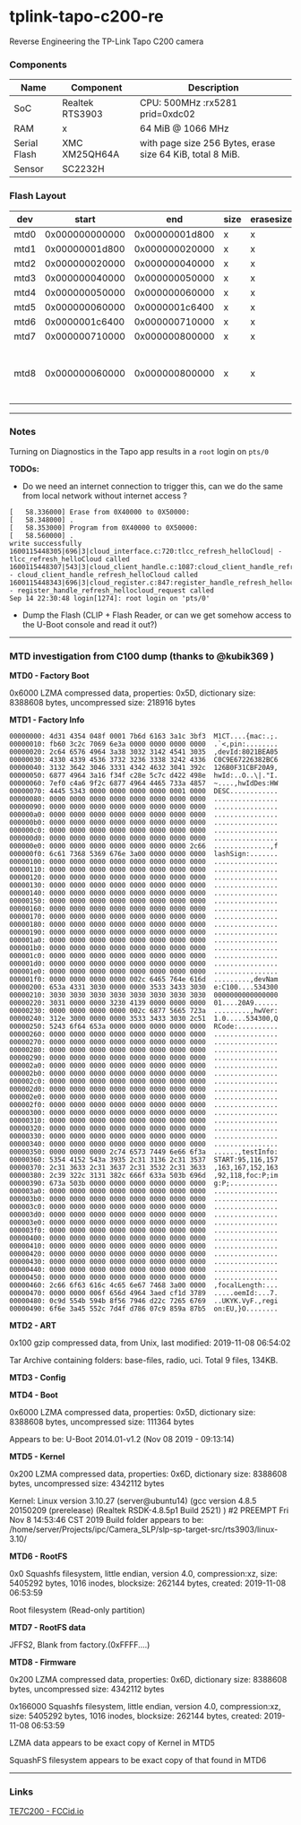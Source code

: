 # tplink-tapo-c200-re
Reverse Engineering the TP-Link Tapo C200 camera


### Components
| Name         | Component           | Description                                               |
| ------------ | -------------       | --------------------------------------------------------- | 
| SoC          | Realtek RTS3903     | CPU: 500MHz :rx5281 prid=0xdc02                           | 
| RAM          | x                   | 64 MiB @ 1066 MHz                                         |
| Serial Flash | XMC XM25QH64A       | with page size 256 Bytes, erase size 64 KiB, total 8 MiB. |
| Sensor       | SC2232H             |                                                           | 

### Flash Layout

| dev	  | start	           | end              | size            |  erasesize    | name          | notes
| ----- | ---------------  | ---------------- | --------------- | ------------- | ------------- | ----------
| mtd0	| 0x000000000000   | 0x00000001d800   | x               | x	            | factory_boot  |
| mtd1	| 0x00000001d800   | 0x000000020000   | x               | x             | factory_info  |
| mtd2	| 0x000000020000   | 0x000000040000   | x               | x	            | art           |
| mtd3	| 0x000000040000   | 0x000000050000   | x               | x             | config        |
| mtd4	| 0x000000050000   | 0x000000060000   | x               | x             | boot          |
| mtd5  | 0x000000060000   | 0x0000001c6400   | x               | x             | kernel        | 
| mtd6  | 0x0000001c6400   | 0x000000710000   | x               | x             | rootfs        |
| mtd7  | 0x000000710000   | 0x000000800000   | x               | x             | rootfs_data   | 
| mtd8  | 0x000000060000   | 0x000000800000   | x               | x             | firmware      |  copy of rootfs, plus kernel?


- - - - -

### Notes

Turning on Diagnostics in the Tapo app results in a `root` login on `pts/0`

**TODOs:**
* Do we need an internet connection to trigger this, can we do the same from local network without internet access ?  

```
[   58.336000] Erase from 0X40000 to 0X50000:
[   58.348000] .
[   58.353000] Program from 0X40000 to 0X50000:
[   58.560000] .
write successfully
1600115448305|696|3|cloud_interface.c:720:tlcc_refresh_helloCloud| - tlcc_refresh_helloCloud called
1600115448307|543|3|cloud_client_handle.c:1087:cloud_client_handle_refresh_helloCloud| - cloud_client_handle_refresh_helloCloud called
1600115448343|696|3|cloud_register.c:847:register_handle_refresh_hellocloud_request| - register_handle_refresh_hellocloud_request called
Sep 14 22:30:48 login[1274]: root login on 'pts/0'
```
* Dump the Flash (CLIP + Flash Reader, or can we get somehow access to the U-Boot console and read it out?)

- - - - -
### MTD investigation from C100 dump (thanks to @kubik369 )

**MTD0 - Factory Boot**

 0x6000          LZMA compressed data, properties: 0x5D, dictionary size: 8388608 bytes, uncompressed size: 218916 bytes

**MTD1 - Factory Info**
```
00000000: 4d31 4354 048f 0001 7b6d 6163 3a1c 3bf3  M1CT....{mac:.;.
00000010: fb60 3c2c 7069 6e3a 0000 0000 0000 0000  .`<,pin:........
00000020: 2c64 6576 4964 3a38 3032 3142 4541 3035  ,devId:8021BEA05
00000030: 4330 4339 4536 3732 3236 3338 3242 4336  C0C9E67226382BC6
00000040: 3132 3642 3046 3331 4342 4632 3041 392c  126B0F31CBF20A9,
00000050: 6877 4964 3a16 f34f c28e 5c7c d422 498e  hwId:..O..\|."I.
00000060: 7ef0 c4a6 9f2c 6877 4964 4465 733a 4857  ~....,hwIdDes:HW
00000070: 4445 5343 0000 0000 0000 0000 0001 0000  DESC............
00000080: 0000 0000 0000 0000 0000 0000 0000 0000  ................
00000090: 0000 0000 0000 0000 0000 0000 0000 0000  ................
000000a0: 0000 0000 0000 0000 0000 0000 0000 0000  ................
000000b0: 0000 0000 0000 0000 0000 0000 0000 0000  ................
000000c0: 0000 0000 0000 0000 0000 0000 0000 0000  ................
000000d0: 0000 0000 0000 0000 0000 0000 0000 0000  ................
000000e0: 0000 0000 0000 0000 0000 0000 0000 2c66  ..............,f
000000f0: 6c61 7368 5369 676e 3a00 0000 0000 0000  lashSign:.......
00000100: 0000 0000 0000 0000 0000 0000 0000 0000  ................
00000110: 0000 0000 0000 0000 0000 0000 0000 0000  ................
00000120: 0000 0000 0000 0000 0000 0000 0000 0000  ................
00000130: 0000 0000 0000 0000 0000 0000 0000 0000  ................
00000140: 0000 0000 0000 0000 0000 0000 0000 0000  ................
00000150: 0000 0000 0000 0000 0000 0000 0000 0000  ................
00000160: 0000 0000 0000 0000 0000 0000 0000 0000  ................
00000170: 0000 0000 0000 0000 0000 0000 0000 0000  ................
00000180: 0000 0000 0000 0000 0000 0000 0000 0000  ................
00000190: 0000 0000 0000 0000 0000 0000 0000 0000  ................
000001a0: 0000 0000 0000 0000 0000 0000 0000 0000  ................
000001b0: 0000 0000 0000 0000 0000 0000 0000 0000  ................
000001c0: 0000 0000 0000 0000 0000 0000 0000 0000  ................
000001d0: 0000 0000 0000 0000 0000 0000 0000 0000  ................
000001e0: 0000 0000 0000 0000 0000 0000 0000 0000  ................
000001f0: 0000 0000 0000 0000 002c 6465 764e 616d  .........,devNam
00000200: 653a 4331 3030 0000 0000 3533 3433 3030  e:C100....534300
00000210: 3030 3030 3030 3030 3030 3030 3030 3030  0000000000000000
00000220: 3031 0000 0000 3230 4139 0000 0000 0000  01....20A9......
00000230: 0000 0000 0000 0000 002c 6877 5665 723a  .........,hwVer:
00000240: 312e 3000 0000 0000 3533 3433 3030 2c51  1.0.....534300,Q
00000250: 5243 6f64 653a 0000 0000 0000 0000 0000  RCode:..........
00000260: 0000 0000 0000 0000 0000 0000 0000 0000  ................
00000270: 0000 0000 0000 0000 0000 0000 0000 0000  ................
00000280: 0000 0000 0000 0000 0000 0000 0000 0000  ................
00000290: 0000 0000 0000 0000 0000 0000 0000 0000  ................
000002a0: 0000 0000 0000 0000 0000 0000 0000 0000  ................
000002b0: 0000 0000 0000 0000 0000 0000 0000 0000  ................
000002c0: 0000 0000 0000 0000 0000 0000 0000 0000  ................
000002d0: 0000 0000 0000 0000 0000 0000 0000 0000  ................
000002e0: 0000 0000 0000 0000 0000 0000 0000 0000  ................
000002f0: 0000 0000 0000 0000 0000 0000 0000 0000  ................
00000300: 0000 0000 0000 0000 0000 0000 0000 0000  ................
00000310: 0000 0000 0000 0000 0000 0000 0000 0000  ................
00000320: 0000 0000 0000 0000 0000 0000 0000 0000  ................
00000330: 0000 0000 0000 0000 0000 0000 0000 0000  ................
00000340: 0000 0000 0000 0000 0000 0000 0000 0000  ................
00000350: 0000 0000 0000 2c74 6573 7449 6e66 6f3a  ......,testInfo:
00000360: 5354 4152 543a 3935 2c31 3136 2c31 3537  START:95,116,157
00000370: 2c31 3633 2c31 3637 2c31 3532 2c31 3633  ,163,167,152,163
00000380: 2c39 322c 3131 382c 666f 633a 503b 696d  ,92,118,foc:P;im
00000390: 673a 503b 0000 0000 0000 0000 0000 0000  g:P;............
000003a0: 0000 0000 0000 0000 0000 0000 0000 0000  ................
000003b0: 0000 0000 0000 0000 0000 0000 0000 0000  ................
000003c0: 0000 0000 0000 0000 0000 0000 0000 0000  ................
000003d0: 0000 0000 0000 0000 0000 0000 0000 0000  ................
000003e0: 0000 0000 0000 0000 0000 0000 0000 0000  ................
000003f0: 0000 0000 0000 0000 0000 0000 0000 0000  ................
00000400: 0000 0000 0000 0000 0000 0000 0000 0000  ................
00000410: 0000 0000 0000 0000 0000 0000 0000 0000  ................
00000420: 0000 0000 0000 0000 0000 0000 0000 0000  ................
00000430: 0000 0000 0000 0000 0000 0000 0000 0000  ................
00000440: 0000 0000 0000 0000 0000 0000 0000 0000  ................
00000450: 0000 0000 0000 0000 0000 0000 0000 0000  ................
00000460: 2c66 6f63 616c 4c65 6e67 7468 3a00 0000  ,focalLength:...
00000470: 0000 0000 006f 656d 4964 3aed cf1d 3789  .....oemId:...7.
00000480: 0c9d 554b 594b 8f56 7946 d22c 7265 6769  ..UKYK.VyF.,regi
00000490: 6f6e 3a45 552c 7d4f d786 07c9 859a 87b5  on:EU,}O........
```

**MTD2 - ART**

 0x100           gzip compressed data, from Unix, last modified: 2019-11-08 06:54:02
 
 Tar Archive containing folders: base-files, radio, uci. Total 9 files, 134KB. 

**MTD3 - Config**



**MTD4 - Boot**

0x6000          LZMA compressed data, properties: 0x5D, dictionary size: 8388608 bytes, uncompressed size: 111364 bytes

Appears to be: U-Boot 2014.01-v1.2 (Nov 08 2019 - 09:13:14)

**MTD5 - Kernel**

0x200           LZMA compressed data, properties: 0x6D, dictionary size: 8388608 bytes, uncompressed size: 4342112 bytes

Kernel: Linux version 3.10.27 (server@ubuntu14) (gcc version 4.8.5 20150209 (prerelease) (Realtek RSDK-4.8.5p1 Build 2521) ) #2 PREEMPT Fri Nov 8 14:53:46 CST 2019
Build folder appears to be: /home/server/Projects/ipc/Camera_SLP/slp-sp-target-src/rts3903/linux-3.10/

**MTD6 - RootFS**

0x0             Squashfs filesystem, little endian, version 4.0, compression:xz, size: 5405292 bytes, 1016 inodes, blocksize: 262144 bytes, created: 2019-11-08 06:53:59

Root filesystem (Read-only partition)

**MTD7 - RootFS data**

JFFS2, Blank from factory.(0xFFFF....)

**MTD8 - Firmware**

0x200           LZMA compressed data, properties: 0x6D, dictionary size: 8388608 bytes, uncompressed size: 4342112 bytes

0x166000        Squashfs filesystem, little endian, version 4.0, compression:xz, size: 5405292 bytes, 1016 inodes, blocksize: 262144 bytes, created: 2019-11-08 06:53:59

LZMA data appears to be exact copy of Kernel in MTD5

SquashFS filesystem appears to be exact copy of that found in MTD6


- - - - -

### Links

[TE7C200 - FCCid.io](https://fccid.io/TE7C200)
